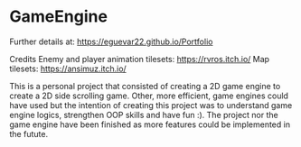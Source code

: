 # GameEngine

Further details at: https://eguevar22.github.io/Portfolio

Credits
Enemy and player animation tilesets: https://rvros.itch.io/
Map tilesets: https://ansimuz.itch.io/


This is a personal project that consisted of creating a 2D game engine to create a 2D side scrolling game. Other, more efficient, game engines could have used but the intention of
creating this project was to understand game engine logics, strengthen OOP skills and have fun :). The project nor the game engine have been finished as more features could be
implemented in the futute. 
